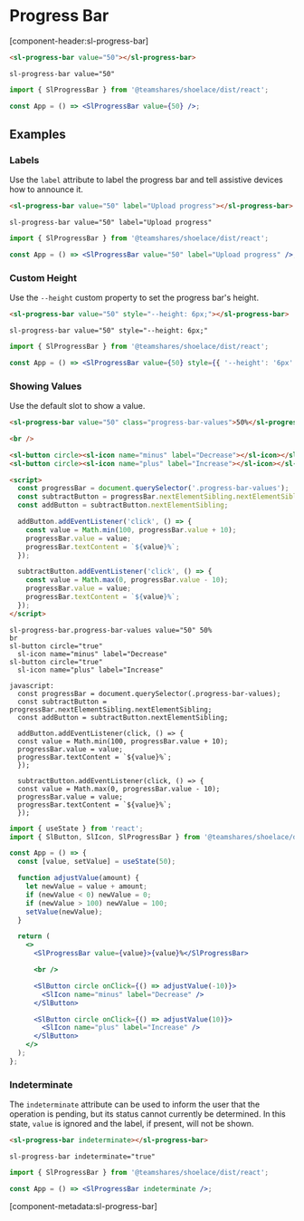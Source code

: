 # Progress Bar

[component-header:sl-progress-bar]

```html preview
<sl-progress-bar value="50"></sl-progress-bar>
```

```pug slim
sl-progress-bar value="50"
```

```jsx react
import { SlProgressBar } from '@teamshares/shoelace/dist/react';

const App = () => <SlProgressBar value={50} />;
```

## Examples

### Labels

Use the `label` attribute to label the progress bar and tell assistive devices how to announce it.

```html preview
<sl-progress-bar value="50" label="Upload progress"></sl-progress-bar>
```

```pug slim
sl-progress-bar value="50" label="Upload progress"
```

```jsx react
import { SlProgressBar } from '@teamshares/shoelace/dist/react';

const App = () => <SlProgressBar value="50" label="Upload progress" />;
```

### Custom Height

Use the `--height` custom property to set the progress bar's height.

```html preview
<sl-progress-bar value="50" style="--height: 6px;"></sl-progress-bar>
```

```pug slim
sl-progress-bar value="50" style="--height: 6px;"
```

```jsx react
import { SlProgressBar } from '@teamshares/shoelace/dist/react';

const App = () => <SlProgressBar value={50} style={{ '--height': '6px' }} />;
```

### Showing Values

Use the default slot to show a value.

```html preview
<sl-progress-bar value="50" class="progress-bar-values">50%</sl-progress-bar>

<br />

<sl-button circle><sl-icon name="minus" label="Decrease"></sl-icon></sl-button>
<sl-button circle><sl-icon name="plus" label="Increase"></sl-icon></sl-button>

<script>
  const progressBar = document.querySelector('.progress-bar-values');
  const subtractButton = progressBar.nextElementSibling.nextElementSibling;
  const addButton = subtractButton.nextElementSibling;

  addButton.addEventListener('click', () => {
    const value = Math.min(100, progressBar.value + 10);
    progressBar.value = value;
    progressBar.textContent = `${value}%`;
  });

  subtractButton.addEventListener('click', () => {
    const value = Math.max(0, progressBar.value - 10);
    progressBar.value = value;
    progressBar.textContent = `${value}%`;
  });
</script>
```

```pug slim
sl-progress-bar.progress-bar-values value="50" 50%
br
sl-button circle="true"
  sl-icon name="minus" label="Decrease"
sl-button circle="true"
  sl-icon name="plus" label="Increase"

javascript:
  const progressBar = document.querySelector(.progress-bar-values);
  const subtractButton = progressBar.nextElementSibling.nextElementSibling;
  const addButton = subtractButton.nextElementSibling;

  addButton.addEventListener(click, () => {
  const value = Math.min(100, progressBar.value + 10);
  progressBar.value = value;
  progressBar.textContent = `${value}%`;
  });

  subtractButton.addEventListener(click, () => {
  const value = Math.max(0, progressBar.value - 10);
  progressBar.value = value;
  progressBar.textContent = `${value}%`;
  });
```

```jsx react
import { useState } from 'react';
import { SlButton, SlIcon, SlProgressBar } from '@teamshares/shoelace/dist/react';

const App = () => {
  const [value, setValue] = useState(50);

  function adjustValue(amount) {
    let newValue = value + amount;
    if (newValue < 0) newValue = 0;
    if (newValue > 100) newValue = 100;
    setValue(newValue);
  }

  return (
    <>
      <SlProgressBar value={value}>{value}%</SlProgressBar>

      <br />

      <SlButton circle onClick={() => adjustValue(-10)}>
        <SlIcon name="minus" label="Decrease" />
      </SlButton>

      <SlButton circle onClick={() => adjustValue(10)}>
        <SlIcon name="plus" label="Increase" />
      </SlButton>
    </>
  );
};
```

### Indeterminate

The `indeterminate` attribute can be used to inform the user that the operation is pending, but its status cannot currently be determined. In this state, `value` is ignored and the label, if present, will not be shown.

```html preview
<sl-progress-bar indeterminate></sl-progress-bar>
```

```pug slim
sl-progress-bar indeterminate="true"
```

```jsx react
import { SlProgressBar } from '@teamshares/shoelace/dist/react';

const App = () => <SlProgressBar indeterminate />;
```

[component-metadata:sl-progress-bar]
